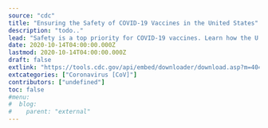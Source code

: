 ```yaml
---
source: "cdc"
title: "Ensuring the Safety of COVID-19 Vaccines in the United States"
description: "todo.."
lead: "Safety is a top priority for COVID-19 vaccines. Learn how the U.S. vaccine safety system is ensuring the safety of COVID-19 vaccines."
date: 2020-10-14T04:00:00.000Z
lastmod: 2020-10-14T04:00:00.000Z
draft: false
extlink: "https://tools.cdc.gov/api/embed/downloader/download.asp?m=404952&c=413104"
extcategories: ["Coronavirus [CoV]"]
contributors: ["undefined"]
toc: false
#menu:
#  blog:
#    parent: "external"
---
```

